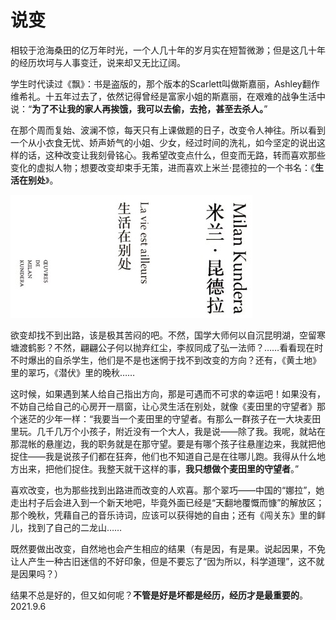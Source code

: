 # 说变
   
相较于沧海桑田的亿万年时光，一个人几十年的岁月实在短暂微渺；但是这几十年的经历坎坷与人事变迁，说来却又无比辽阔。   
   
学生时代读过《飘》：书是盗版的，那个版本的Scarlett叫做斯嘉丽，Ashley翻作维希礼。十五年过去了，依然记得曾经是富家小姐的斯嘉丽，在艰难的战争生活中说：“**为了不让我的家人再挨饿，我可以去偷，去抢，甚至去杀人。**”   
   
在那个周而复始、波澜不惊，每天只有上课做题的日子，改变令人神往。所以看到一个从小衣食无忧、娇声娇气的小姐、少女，经过时间的洗礼，如今坚定的说出这样的话，这种改变让我刻骨铭心。我希望改变点什么，但变而无路，转而喜欢那些变化的虚拟人物；想要改变却束手无策，进而喜欢上米兰·昆德拉的一个书名：《**生活在别处**》。   
   
![wzws_sb](..\Images\wzws_sb.jpg)   
   
欲变却找不到出路，该是极其苦闷的吧。不然，国学大师何以自沉昆明湖，空留寒塘渡鹤影？不然，翩翩公子何以抛弃红尘，李叔同成了弘一法师？……看看现在时不时爆出的自杀学生，他们是不是也迷惘于找不到改变的方向？还有，《黄土地》里的翠巧，《潜伏》里的晚秋……   
   
这时候，如果遇到某人给自己指出方向，那是可遇而不可求的幸运吧！如果没有，不妨自己给自己的心房开一扇窗，让心灵生活在别处，就像《麦田里的守望者》那个迷茫的少年一样：“我要当一个麦田里的守望者。有那么一群孩子在一大块麦田里玩。几千几万个小孩子，附近没有一个大人，我是说——除了我。我呢，就站在那混帐的悬崖边，我的职务就是在那守望。要是有哪个孩子往悬崖边来，我就把他捉住——我是说孩子们都在狂奔，他们也不知道自己是在往哪儿跑。我得从什么地方出来，把他们捉住。我整天就干这样的事，**我只想做个麦田里的守望者**。”   
   
喜欢改变，也为那些找到出路进而改变的人欢喜。那个翠巧——中国的“娜拉”，她走出村子后会进入到一个新天地吧，毕竟外面已经是“天翻地覆慨而慷”的解放区；那个晚秋，凭藉自己的音乐诗词，应该可以获得她的自由；还有《闯关东》里的鲜儿，找到了自己的二龙山……   
   
既然要做出改变，自然地也会产生相应的结果（有是因，有是果。说起因果，不免让人产生一种古旧迷信的不好印象，但是不要忘了“因为所以，科学道理”，这不就是因果吗？）   
   
结果不总是好的，但又如何呢？**不管是好是坏都是经历，经历才是最重要的**。   
2021.9.6